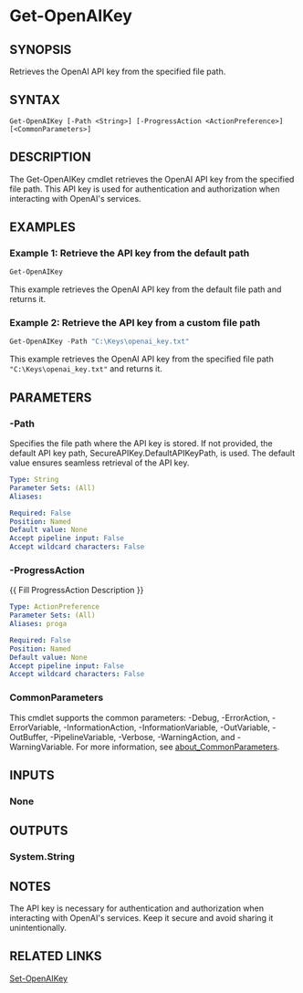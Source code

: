 ﻿---
external help file: OpenAICmdlet.dll-Help.xml
Module Name: OpenAICmdlet
online version:
schema: 2.0.0
---

# Get-OpenAIKey

## SYNOPSIS
Retrieves the OpenAI API key from the specified file path.

## SYNTAX

```
Get-OpenAIKey [-Path <String>] [-ProgressAction <ActionPreference>] [<CommonParameters>]
```

## DESCRIPTION
The Get-OpenAIKey cmdlet retrieves the OpenAI API key from the specified file path. This API key is used for authentication and authorization when interacting with OpenAI's services.

## EXAMPLES

### Example 1: Retrieve the API key from the default path
```powershell
Get-OpenAIKey
```

This example retrieves the OpenAI API key from the default file path and returns it.

### Example 2: Retrieve the API key from a custom file path
```powershell
Get-OpenAIKey -Path "C:\Keys\openai_key.txt"
```

This example retrieves the OpenAI API key from the specified file path `"C:\Keys\openai_key.txt"` and returns it.

## PARAMETERS

### -Path
Specifies the file path where the API key is stored. If not provided, the default API key path, SecureAPIKey.DefaultAPIKeyPath, is used. The default value ensures seamless retrieval of the API key.

```yaml
Type: String
Parameter Sets: (All)
Aliases:

Required: False
Position: Named
Default value: None
Accept pipeline input: False
Accept wildcard characters: False
```

### -ProgressAction
{{ Fill ProgressAction Description }}

```yaml
Type: ActionPreference
Parameter Sets: (All)
Aliases: proga

Required: False
Position: Named
Default value: None
Accept pipeline input: False
Accept wildcard characters: False
```

### CommonParameters
This cmdlet supports the common parameters: -Debug, -ErrorAction, -ErrorVariable, -InformationAction, -InformationVariable, -OutVariable, -OutBuffer, -PipelineVariable, -Verbose, -WarningAction, and -WarningVariable. For more information, see [about_CommonParameters](http://go.microsoft.com/fwlink/?LinkID=113216).

## INPUTS

### None
## OUTPUTS

### System.String

## NOTES
The API key is necessary for authentication and authorization when interacting with OpenAI's services. Keep it secure and avoid sharing it unintentionally.

## RELATED LINKS

[Set-OpenAIKey](Set-OpenAIKey.md)
